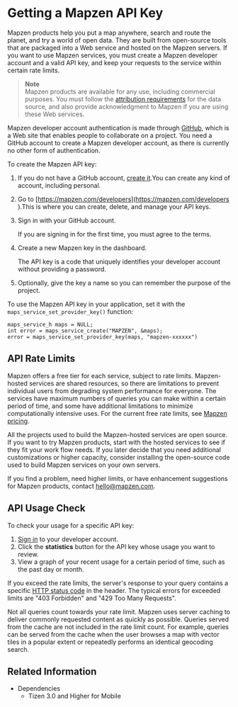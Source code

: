 # Getting a Mapzen API Key

Mapzen products help you put a map anywhere, search and route the planet, and try a world of open data. They are built from open-source tools that are packaged into a Web service and hosted on the Mapzen servers. If you want to use Mapzen services, you must create a Mapzen developer account and a valid API key, and keep your requests to the service within certain rate limits.

> **Note**  
> Mapzen products are available for any use, including commercial purposes. You must follow the [attribution requirements](https://mapzen.com/rights/) for the data source, and also provide acknowledgment to Mapzen if you are using these Web services.

Mapzen developer account authentication is made through [GitHub](https://github.com), which is a Web site that enables people to collaborate on a project. You need a GitHub account to create a Mapzen developer account, as there is currently no other form of authentication.

To create the Mapzen API key:

1. If you do not have a GitHub account, [create it](https://github.com/join).You can create any kind of account, including personal.

2. Go to [https://mapzen.com/developers](https://mapzen.com/developers ).This is where you can create, delete, and manage your API keys.

3. Sign in with your GitHub account.

   If you are signing in for the first time, you must agree to the terms.

4. Create a new Mapzen key in the dashboard.

   The API key is a code that uniquely identifies your developer account without providing a password.

5. Optionally, give the key a name so you can remember the purpose of the project.

To use the Mapzen API key in your application, set it with the `maps_service_set_provider_key()` function:

```
maps_service_h maps = NULL;
int error = maps_service_create("MAPZEN", &maps);
error = maps_service_set_provider_key(maps, "mapzen-xxxxxx")
```

## API Rate Limits

Mapzen offers a free tier for each service, subject to rate limits. Mapzen-hosted services are shared resources, so there are limitations to prevent individual users from degrading system performance for everyone. The services have maximum numbers of queries you can make within a certain period of time, and some have additional limitations to minimize computationally intensive uses. For the current free rate limits, see [Mapzen pricing](https://mapzen.com/pricing/).

All the projects used to build the Mapzen-hosted services are open source. If you want to try Mapzen products, start with the hosted services to see if they fit your work flow needs. If you later decide that you need additional customizations or higher capacity, consider installing the open-source code used to build Mapzen services on your own servers.

If you find a problem, need higher limits, or have enhancement suggestions for Mapzen products, contact [hello@mapzen.com](mailto:hello@mapzen.com).

## API Usage Check

To check your usage for a specific API key:

1. [Sign in](https://mapzen.com/developers) to your developer account.
2. Click the **statistics** button for the API key whose usage you want to review.
3. View a graph of your recent usage for a certain period of time, such as the past day or month.

If you exceed the rate limits, the server's response to your query contains a specific [HTTP status code](https://en.wikipedia.org/wiki/List_of_HTTP_status_codes) in the header. The typical errors for exceeded limits are "403 Forbidden" and "429 Too Many Requests".

Not all queries count towards your rate limit. Mapzen uses server caching to deliver commonly requested content as quickly as possible. Queries served from the cache are not included in the rate limit count. For example, queries can be served from the cache when the user browses a map with vector tiles in a popular extent or repeatedly performs an identical geocoding search.

## Related Information
- Dependencies
  - Tizen 3.0 and Higher for Mobile

